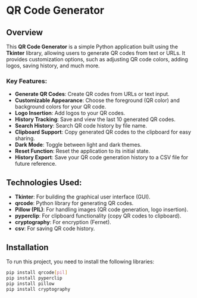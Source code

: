 # QR Code Generator

## Overview
This **QR Code Generator** is a simple Python application built using the **Tkinter** library, allowing users to generate QR codes from text or URLs. It provides customization options, such as adjusting QR code colors, adding logos, saving history, and much more.

### Key Features:
- **Generate QR Codes**: Create QR codes from URLs or text input.
- **Customizable Appearance**: Choose the foreground (QR color) and background colors for your QR code.
- **Logo Insertion**: Add logos to your QR codes.
- **History Tracking**: Save and view the last 10 generated QR codes.
- **Search History**: Search QR code history by file name.
- **Clipboard Support**: Copy generated QR codes to the clipboard for easy sharing.
- **Dark Mode**: Toggle between light and dark themes.
- **Reset Function**: Reset the application to its initial state.
- **History Export**: Save your QR code generation history to a CSV file for future reference.

## Technologies Used:
- **Tkinter**: For building the graphical user interface (GUI).
- **qrcode**: Python library for generating QR codes.
- **Pillow (PIL)**: For handling images (QR code generation, logo insertion).
- **pyperclip**: For clipboard functionality (copy QR codes to clipboard).
- **cryptography**: For encryption (Fernet).
- **csv**: For saving QR code history.

## Installation

To run this project, you need to install the following libraries:

```bash
pip install qrcode[pil]
pip install pyperclip
pip install pillow
pip install cryptography
